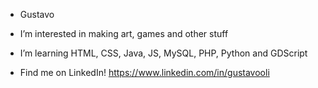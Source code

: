 - Gustavo

- I’m interested in making art, games and other stuff

- I’m learning HTML, CSS, Java, JS, MySQL, PHP, Python and GDScript

- Find me on LinkedIn!
  https://www.linkedin.com/in/gustavooli

<!---
gustavoolivv/gustavoolivv is a ✨ special ✨ repository because its `README.md` (this file) appears on your GitHub profile.
You can click the Preview link to take a look at your changes.
--->
